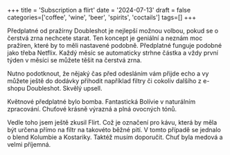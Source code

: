 +++
title = 'Subscription a flirt'
date = '2024-07-13'
draft = false
categories=['coffee', 'wine', 'beer', 'spirits', 'coctails']
tags=[]
+++

Předplatné od pražírny Doubleshot je nejlepší možnou volbou, pokud se o čerstvá zrna nechcete starat. Ten koncept je geniální a neznám moc pražíren, které by to měli nastavené podobně. Předplatné funguje podobné jako třeba Netflix. Každý měsíc se automaticky strhne částka a vždy první týden v měsíci se můžete těšit na čerstvá zrna. 

Nutno podotknout, že nějaký čas před odesláním vám přijde echo a vy můžete ještě do dodávky přihodit například filtry či cokoliv dalšího z e-shopu Doubleshot. Skvělý upsell. 

Květnové předplatné bylo bomba. Fantastická Bolívie v naturálním zpracování. Chuťové krásně výrazná a plná ovocných tónů. 

Vedle toho jsem ještě zkusil Flirt. Což je označení pro kávu, která by měla být určena přímo na filtr na takovéto běžné pití. V tomto případě se jednalo o blend Kolumbie a Kostariky. Taktéž musím doporučit. Chuť byla medová a velmi příjemná. 



